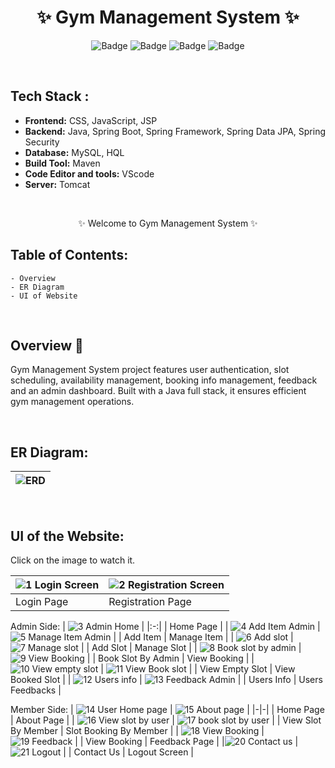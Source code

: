 <h1 align="center">
       ✨  Gym Management System  ✨
</h1>

<div align="center">

![Badge](https://img.shields.io/badge/Tech_Stack-Java-red) ![Badge](https://img.shields.io/badge/JSP-blue) ![Badge](https://img.shields.io/badge/CSS-orange)
 ![Badge](https://img.shields.io/badge/-JS%20-blue)
</div>

<br />

## Tech Stack : 

- **Frontend:** CSS, JavaScript, JSP
- **Backend:** Java, Spring Boot, Spring Framework, Spring Data JPA, Spring Security
- **Database:** MySQL, HQL 
- **Build Tool:** Maven
- **Code Editor and tools:** VScode
- **Server:** Tomcat

 <br />

   <p align="center">
    ✨ Welcome to Gym Management System ✨ <br />
 
</p>

   
## Table of Contents:

    - Overview
    - ER Diagram
    - UI of Website

 <br />


## Overview 🔨

Gym Management System project features user authentication, slot scheduling, availability management, booking info management, feedback and an admin dashboard. Built with a Java full stack, it ensures efficient gym management operations.

  <br />

  ## ER Diagram:
  
| ![ERD](https://github.com/user-attachments/assets/e4c990b8-5549-4627-ab04-c2c0e6527cf4) |
|-|

  </br>

## UI of the Website:
  Click on the image to watch it.

| ![1 Login Screen](https://github.com/user-attachments/assets/9c20d89c-1638-4c56-a76b-1df2c2c80f8c) | ![2 Registration Screen](https://github.com/user-attachments/assets/56f32b2e-a3b5-4303-8f2b-ba26b74a2922) |
|-|-|
| Login Page | Registration Page | 

Admin Side:
| ![3 Admin Home](https://github.com/user-attachments/assets/32bf6759-3325-4313-8640-f8074a1656be) |
|:-:|
| Home Page | 
| ![4 Add Item Admin](https://github.com/user-attachments/assets/773546f2-291a-4167-9965-9300cae3b849) | ![5 Manage Item Admin](https://github.com/user-attachments/assets/2778c5ee-c1db-40d5-a265-e36c4ef92cda) |
| Add Item | Manage Item | 
| ![6 Add slot](https://github.com/user-attachments/assets/e4d4ac3b-bd1e-42f7-a9d8-6be54ec9e995) | ![7 Manage slot](https://github.com/user-attachments/assets/5420c0be-be8e-4a83-853c-18ce61d11ba6) |
| Add Slot | Manage Slot | 
| ![8 Book slot by admin](https://github.com/user-attachments/assets/a4eabc81-bfe4-48d6-8dc6-e97ed0d1b112) | ![9 View Booking](https://github.com/user-attachments/assets/604efcec-1fe1-4f2e-a7b9-62464f6f272a) |
| Book Slot By Admin | View Booking | 
| ![10 View empty slot](https://github.com/user-attachments/assets/19df916c-663b-4dd8-a223-9ae4834d79de) | ![11 View Book slot](https://github.com/user-attachments/assets/a990819b-3804-4bd6-8c9e-207e20125a9f) |
| View Empty Slot | View Booked Slot | 
| ![12 Users info](https://github.com/user-attachments/assets/b455e3b9-683f-4ad7-91fc-bff7d5034f54) | ![13 Feedback Admin](https://github.com/user-attachments/assets/a3bf8dba-7a50-47af-8bbb-7a706f65d721) |
| Users Info | Users Feedbacks | 
</br>

Member Side:
| ![14 User Home page](https://github.com/user-attachments/assets/478446f4-3d2b-4211-958e-02cc4c8a8c7a) | ![15 About page](https://github.com/user-attachments/assets/ead9bfab-2ad2-4bec-bf2d-2b5057cc62b9) |
|-|-|
| Home Page | About Page | 
| ![16 View slot by user](https://github.com/user-attachments/assets/8fcca3e6-780a-4a85-a685-1d36924b20ca) | ![17 book slot by user](https://github.com/user-attachments/assets/b965f56c-e2a9-411d-afbe-396af7ca7a05) |
| View Slot By Member | Slot Booking By Member |
| ![18 View Booking](https://github.com/user-attachments/assets/4888f849-c40f-4e37-8de2-331c4bc32931) | ![19 Feedback](https://github.com/user-attachments/assets/dcaf57d7-704b-463f-b007-49f5163ade1e) |
| View Booking | Feedback Page |
|![20 Contact us](https://github.com/user-attachments/assets/2a30055d-4b21-4716-a7f3-3203681309af) | ![21 Logout](https://github.com/user-attachments/assets/c1935896-6303-4328-89a5-ec597e72d64f) |
| Contact Us | Logout Screen |
<br/>
